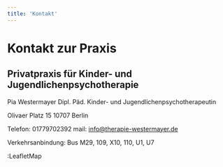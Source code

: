 ```yaml
---
title: 'Kontakt'
---
```

# Kontakt zur Praxis
## Privatpraxis für Kinder- und Jugendlichenpsychotherapie
Pia Westermayer
Dipl. Päd. Kinder- und Jugendlichenpsychotherapeutin

Olivaer Platz 15
10707 Berlin

Telefon: 01779702392
mail: info@therapie-westermayer.de

Verkehrsanbindung: Bus M29, 109, X10, 110, U1, U7

:LeafletMap
